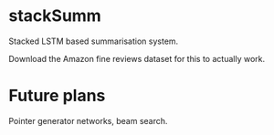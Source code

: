 # stackSumm
Stacked LSTM based summarisation system. 

Download the Amazon fine reviews dataset for this to actually work. 

# Future plans
Pointer generator networks, beam search. 

